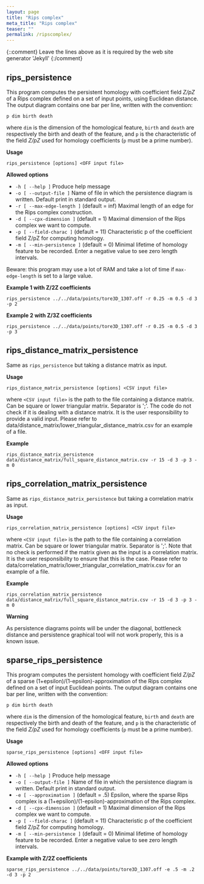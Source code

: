 ```yaml
---
layout: page
title: "Rips complex"
meta_title: "Rips complex"
teaser: ""
permalink: /ripscomplex/
---
```

{::comment}
Leave the lines above as it is required by the web site generator 'Jekyll'
{:/comment}


## rips_persistence ##
This program computes the persistent homology with coefficient field *Z/pZ* of a Rips complex defined on a set of input points, using Euclidean distance. The output diagram contains one bar per line, written with the convention:

`p dim birth death`

where `dim` is the dimension of the homological feature, `birth` and `death` are respectively the birth and death of the feature, and `p` is the characteristic of the field *Z/pZ* used for homology coefficients (`p` must be a prime number).

**Usage**

`rips_persistence [options] <OFF input file>`

**Allowed options**

* `-h [ --help ]` Produce help message
* `-o [ --output-file ]` Name of file in which the persistence diagram is written. Default print in standard output.
* `-r [ --max-edge-length ]` (default = inf) Maximal length of an edge for the Rips complex construction.
* `-d [ --cpx-dimension ]` (default = 1) Maximal dimension of the Rips complex we want to compute.
* `-p [ --field-charac ]` (default = 11)     Characteristic p of the coefficient field Z/pZ for computing homology.
* `-m [ --min-persistence ]` (default = 0) Minimal lifetime of homology feature to be recorded. Enter a negative value to see zero length intervals.

Beware: this program may use a lot of RAM and take a lot of time if `max-edge-length` is set to a large value.

**Example 1 with Z/2Z coefficients**

`rips_persistence ../../data/points/tore3D_1307.off -r 0.25 -m 0.5 -d 3 -p 2`

**Example 2 with Z/3Z coefficients**

`rips_persistence ../../data/points/tore3D_1307.off -r 0.25 -m 0.5 -d 3 -p 3`


## rips_distance_matrix_persistence ##

Same as `rips_persistence` but taking a distance matrix as input.

**Usage**

`rips_distance_matrix_persistence [options] <CSV input file>`

where
`<CSV input file>` is the path to the file containing a distance matrix. Can be square or lower triangular matrix. Separator is ';'.
The code do not check if it is dealing with a distance matrix. It is the user responsibility to provide a valid input.
Please refer to data/distance_matrix/lower_triangular_distance_matrix.csv for an example of a file.

**Example**

`rips_distance_matrix_persistence data/distance_matrix/full_square_distance_matrix.csv -r 15 -d 3 -p 3 -m 0`


## rips_correlation_matrix_persistence ##

Same as `rips_distance_matrix_persistence` but taking a correlation matrix as input.

**Usage**

`rips_correlation_matrix_persistence [options] <CSV input file>`

where
`<CSV input file>` is the path to the file containing a correlation matrix. Can be square or lower triangular matrix. Separator is ';'.
Note that no check is performed if the matrix given as the input is a correlation matrix.
It is the user responsibility to ensure that this is the case.
Please refer to data/correlation_matrix/lower_triangular_correlation_matrix.csv for an example of a file.

**Example**

`rips_correlation_matrix_persistence data/distance_matrix/full_square_distance_matrix.csv -r 15 -d 3 -p 3 -m 0`

**Warning**

As persistence diagrams points will be under the diagonal, bottleneck distance and persistence graphical tool will not work
properly, this is a known issue.


## sparse_rips_persistence ##
This program computes the persistent homology with coefficient field *Z/pZ*
of a sparse (1+epsilon)/(1-epsilon)-approximation of the Rips complex defined on a set of input Euclidean points. The output diagram contains one bar per line, written with the convention:

`p dim birth death`

where `dim` is the dimension of the homological feature, `birth` and `death` are respectively the birth and death of the feature, and `p` is the characteristic of the field *Z/pZ* used for homology coefficients (`p` must be a prime number).

**Usage**

`sparse_rips_persistence [options] <OFF input file>`

**Allowed options**

* `-h [ --help ]` Produce help message
* `-o [ --output-file ]` Name of file in which the persistence diagram is written. Default print in standard output.
* `-e [ --approximation ]` (default = .5) Epsilon, where the sparse Rips complex is a (1+epsilon)/(1-epsilon)-approximation of the Rips complex.
* `-d [ --cpx-dimension ]` (default = 1) Maximal dimension of the Rips complex we want to compute.
* `-p [ --field-charac ]` (default = 11)     Characteristic p of the coefficient field Z/pZ for computing homology.
* `-m [ --min-persistence ]` (default = 0) Minimal lifetime of homology feature to be recorded. Enter a negative value to see zero length intervals.

**Example with Z/2Z coefficients**

`sparse_rips_persistence ../../data/points/tore3D_1307.off -e .5 -m .2 -d 3 -p 2`
